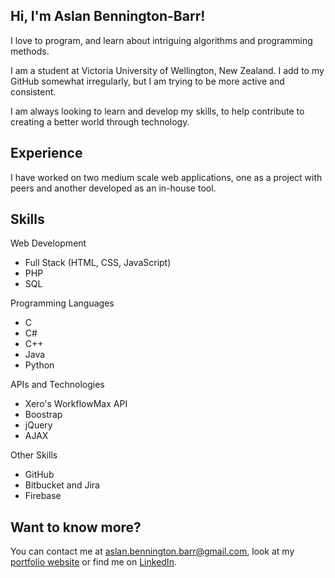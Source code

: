 ## Hi, I'm Aslan Bennington-Barr!
I love to program, and learn about intriguing algorithms and programming methods.

I am a student at Victoria University of Wellington, New Zealand. I add to my GitHub somewhat irregularly, but I am trying to be more active and consistent.

I am always looking to learn and develop my skills, to help contribute to creating a better world through technology.

## Experience
I have worked on two medium scale web applications, one as a project with peers and another developed as an in-house tool. 

## Skills
Web Development
- Full Stack (HTML, CSS, JavaScript)
- PHP
- SQL

Programming Languages
- C
- C#
- C++
- Java
- Python

APIs and Technologies
- Xero's WorkflowMax API
- Boostrap
- jQuery
- AJAX

Other Skills
- GitHub
- Bitbucket and Jira
- Firebase

## Want to know more?
You can contact me at aslan.bennington.barr@gmail.com, look at my [portfolio website](https://aslan-bennington-barr.vercel.app/) or find me on [LinkedIn](https://www.linkedin.com/in/aslan-bennington-barr/).
